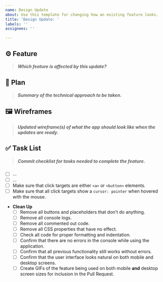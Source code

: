 ```yaml
---
name: Design Update
about: Use this template for changing how an existing feature looks.
title: 'Design Update: '
labels: ''
assignees: ''

---
```


## ⚙️ Feature

> ##### Which feature is affected by this update?

<!-- write your feature below this line, i.e. "User can..." -->

## 📐 Plan

> ##### Summary of the technical approach to be taken.

<!-- write your plan below this line -->

## 🖼️ Wireframes

> ##### Updated wireframe(s) of what the app should look like when the updates are ready.

<!-- drag and drop your screenshots below this line -->

## ✅ Task List

> ##### Commit checklist for tasks needed to complete the feature.

- [ ] ... <!-- add as many items as you need -->
- [ ] ...
- [ ] Make sure that click targets are either `<a>` or `<button>` elements.
- [ ] Make sure that all click targets show a `cursor: pointer` when hovered with the mouse.
- **Clean Up**
  - [ ] Remove all buttons and placeholders that don't do anything.
  - [ ] Remove all console logs.
  - [ ] Remove all commented out code.
  - [ ] Remove all CSS properties that have no effect.
  - [ ] Check all code for proper formatting and indentation.
  - [ ] Confirm that there are no errors in the console while using the application.
  - [ ] Confirm that all previous functionality still works without errors.
  - [ ] Confirm that the user interface looks natural on both mobile and desktop screens.
  - [ ] Create GIFs of the feature being used on both mobile **and** desktop screen sizes for inclusion in the Pull Request.
